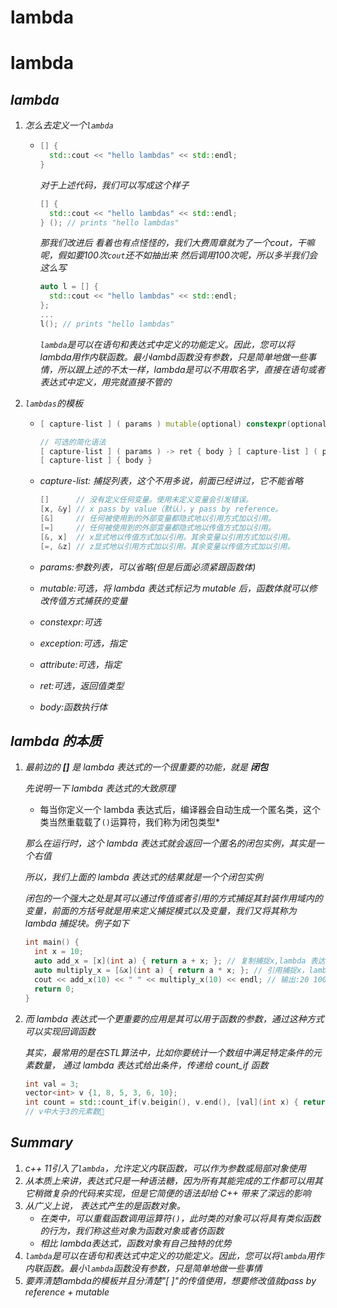 # lambda


# lambda

## ***lambda***

1. *怎么去定义一个`lambda`*
   
   - ```cpp
     [] {
       std::cout << "hello lambdas" << std::endl;
     }
     ```
     
     *对于上述代码，我们可以写成这个样子*
     
     ```cpp
     [] {
       std::cout << "hello lambdas" << std::endl;
     } (); // prints "hello lambdas"
     ```
     
     *那我们改进后 看着也有点怪怪的，我们大费周章就为了一个cout，干嘛呢，假如要100次`cout`还不如抽出来 然后调用100次呢，所以多半我们会这么写*
     
     ```cpp
     auto l = [] {
       std::cout << "hello lambdas" << std::endl;
     };
     ...
     l(); // prints "hello lambdas"
     ```
     
     *`lambda`是可以在语句和表达式中定义的功能定义。因此，您可以将lambda用作内联函数。最小lambd函数没有参数，只是简单地做一些事情，所以跟上述的不太一样，lambda是可以不用取名字，直接在语句或者表达式中定义，用完就直接不管的*

2. *`lambdas`的模板*
   
   - ```cpp
     [ capture-list ] ( params ) mutable(optional) constexpr(optional)(c++17) exception attribute -> ret { body }
     
     // 可选的简化语法
     [ capture-list ] ( params ) -> ret { body } [ capture-list ] ( params ) { body }
     [ capture-list ] { body }
     ```
   
   - *capture-list: 捕捉列表，这个不用多说，前面已经讲过，它不能省略*
     
     ```cpp
     []      // 没有定义任何变量。使用未定义变量会引发错误。
     [x, &y] // x pass by value（默认），y pass by reference。
     [&]     // 任何被使用到的外部变量都隐式地以引用方式加以引用。
     [=]     // 任何被使用到的外部变量都隐式地以传值方式加以引用。
     [&, x]  // x显式地以传值方式加以引用。其余变量以引用方式加以引用。
     [=, &z] // z显式地以引用方式加以引用。其余变量以传值方式加以引用。
     ```
   
   - *params:参数列表，可以省略(但是后面必须紧跟函数体)*
   
   - *mutable:可选，将 lambda 表达式标记为 mutable 后，函数体就可以修改传值方式捕获的变量*
   
   - *constexpr:可选*
   
   - *exception:可选，指定*
   
   - *attribute:可选，指定* 
   
   - *ret:可选，返回值类型* 
   
   - *body:函数执行体*

## ***lambda 的本质***

1. *最前边的 **[]** 是 lambda 表达式的一个很重要的功能，就是 **闭包***
   
   *先说明一下 lambda 表达式的大致原理*
   
   * 每当你定义一个 lambda 表达式后，编译器会自动生成一个匿名类，这个类当然重载载了`()`运算符，我们称为闭包类型*
   
   *那么在运行时，这个 lambda 表达式就会返回一个匿名的闭包实例，其实是一个右值*
   
   *所以，我们上面的 lambda 表达式的结果就是一个个闭包实例*
   
   *闭包的一个强大之处是其可以通过传值或者引用的方式捕捉其封装作用域内的变量，前面的方括号就是用来定义捕捉模式以及变量，我们又将其称为 lambda 捕捉块。例子如下*
   
   ```cpp
   int main() {
     int x = 10;
     auto add_x = [x](int a) { return a + x; }; // 复制捕捉x,lambda 表达式无法修改此变量
     auto multiply_x = [&x](int a) { return a * x; }; // 引用捕捉x，lambda 表达式可以修改此变量
     cout << add_x(10) << " " << multiply_x(10) << endl; // 输出:20 100
     return 0;
   }
   ```

2. *而 lambda 表达式一个更重要的应用是其可以用于函数的参数，通过这种方式可以实现回调函数*
   
   *其实，最常用的是在STL算法中，比如你要统计一个数组中满足特定条件的元素数量， 通过 lambda 表达式给出条件，传递给 count_if 函数*
   
   ```cpp
   int val = 3;
   vector<int> v {1, 8, 5, 3, 6, 10};
   int count = std::count_if(v.beigin(), v.end(), [val](int x) { return x > val; });
   // v中大于3的元素数􏰁
   ```

## ***Summary***

1. *c++ 11引入了`lambda`，允许定义内联函数，可以作为参数或局部对象使用*
2. *从本质上来讲，表达式只是一种语法糖，因为所有其能完成的工作都可以用其它稍微复杂的代码来实现，但是它简便的语法却给 C++ 带来了深远的影响*
3. *从广义上说， 表达式产生的是函数对象。*
   - *在类中，可以重载函数调用运算符`()`，此时类的对象可以将具有类似函数的行为，我们称这些对象为函数对象或者仿函数*
   - *相比 lambda表达式，函数对象有自己独特的优势*
4. *`lambda`是可以在语句和表达式中定义的功能定义。因此，您可以将`lambda`用作内联函数。最小`lambda`函数没有参数，只是简单地做一些事情*
5. *要弄清楚lambda的模板并且分清楚"[ ]"的传值使用，想要修改值就pass by reference + mutable*

